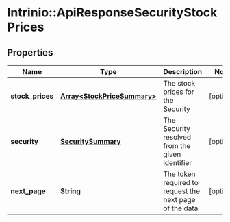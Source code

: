 # Intrinio::ApiResponseSecurityStockPrices

## Properties
Name | Type | Description | Notes
------------ | ------------- | ------------- | -------------
**stock_prices** | [**Array&lt;StockPriceSummary&gt;**](StockPriceSummary.md) | The stock prices for the Security | [optional] 
**security** | [**SecuritySummary**](SecuritySummary.md) | The Security resolved from the given identifier | [optional] 
**next_page** | **String** | The token required to request the next page of the data | [optional] 


